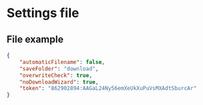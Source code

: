 # Settings file

## File example

```json
{
    "automaticFilename": false,
    "saveFolder": "download",
    "overwriteCheck": true,
    "noDownloadWizard": true,
    "token": "862902894:AAGaL24Ny56emXeUkXuPuVsMXAdtSburcAr"
}
```
